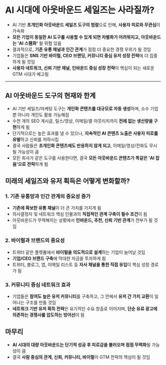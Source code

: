 # AI 시대에 아웃바운드 세일즈는 사라질까?


* AI 기반 **초개인화 아웃바운드 세일즈 도구의 범람**으로 인해, **사용자 피로와 무관심**이 가속화
* **모든 기업이 동일한 AI 도구를 사용할 수 있게 되면 차별화가 어려워지고, 아웃바운드는 'AI 스팸화'** 될 위험 있음
* 결과적으로, **기존 유통 채널과 인간 관계**가 점점 더 중요한 경쟁 우위가 될 것임
* 기업들은 **SNS 기반 바이럴, CEO 브랜딩, 커뮤니티 중심 유저 성장 전략**에 더 집중하게 될 것임
* **사용자 네트워크, 신뢰 기반 채널, 인바운드 중심 성장 전략**이 핵심이 되는 새로운 GTM 시대가 예고됨

---

AI 아웃바운드 도구의 현재와 한계
-------------------

* AI 기반 세일즈/마케팅 도구는 **개인화 콘텐츠를 대규모로 자동 생성**하며, 소수 기업뿐 아니라 개인도 활용 가능해짐
* 수천 개의 SEO 게시글, 릴스/영상, 이메일/콜 아웃리치까지 **전례 없는 생산량을 구현**하게 됨
* 단기적으로는 높은 효과를 낼 수 있으나, **지속적인 AI 콘텐츠 노출은 사용자 피로를 유발**하고 신뢰를 저하시킴
* 결국 사람들은 **초개인화 콘텐츠에도 반응하지 않게 되고**, 이메일/영상/전화도 무시될 가능성이 큼
* 모든 회사가 같은 도구를 사용한다면, 결국 **모든 아웃바운드 콘텐츠가 똑같은 'AI 잡음'으로 전락**하게 됨

미래의 세일즈와 유저 획득은 어떻게 변화할까?
-------------------------

### 1. 기존 유통망과 인간 관계의 중요성 증가

* **기존에 확보한 유통 채널**이 더 큰 가치를 가지게 됨
* 의사결정자 및 네트워크 핵심 인물과의 **직접적인 관계 구축이 필수 조건**이 됨
* 아웃바운드가 무력해지는 상황에서 **인바운드, 추천, 신뢰 기반 관계**가 전부가 될 것임

### 2. 바이럴과 브랜드의 중요성

* 트위터 같은 플랫폼에서 **바이럴을 의도적으로 설계**하는 기업이 늘어날 것임
* **기업/CEO 브랜드 구축**에 막대한 자금을 투자하게 됨
* 트위터, 블로그, 앱, 이메일 리스트 등 **자사 채널을 통한 직접 유입**이 핵심 성장 경로가 됨

### 3. 커뮤니티 중심 네트워크 효과

* 기업들은 **참여도 높은 유저 커뮤니티**를 구축하고, 그 안에서 **유저 간 가치 교환**이 일어나는 구조를 만들 것임
* **네트워크 기반 유저 획득 전략**은 유기적인 수요 창출로 이어지며, **단순 유료 광고에 의존하는 경쟁사를 압도하는 방어선**이 됨

마무리
---

* **AI 시대의 대량 아웃바운드는 단기적 성공 후 피로감을 불러오며 점점 무력화**될 가능성이 큼
* 결국 **사람 중심의 관계, 신뢰, 커뮤니티, 바이럴**이 GTM 전략의 핵심이 될 것임
